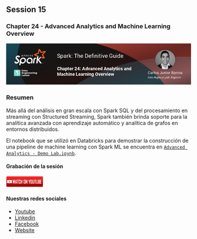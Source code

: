 ## Session 15
### Chapter 24 - Advanced Analytics and Machine Learning Overview

![Banner Session 15](../../assets/banner_session_15.png)

### Resumen
Más allá del análisis en gran escala con Spark SQL y del procesamiento en streaming con Structured Streaming, Spark también brinda soporte para la analítica avanzada con aprendizaje automático y analítica de grafos en entornos distribuidos.

El notebook que se utilizó en Databricks para demostrar la construcción de una pipeline de machine learning con Spark ML se encuentra en [`Advanced Analytics - Demo Lab.ipynb`](Advanced%20Analytics%20-%20Demo%20Lab.ipynb).

#### Grabación de la sesión
[![Watch Session 15](../../assets/youtube.png)](https://www.youtube.com/watch?v=28T-vSLznsw)


#### Nuestras redes sociales
* [Youtube](https://www.youtube.com/channel/UCqFCoUEvxR23ymmih0GD7mQ?sub_confirmation=1 'Subscríbate al canal')
* [Linkedin](https://www.linkedin.com/company/data-engineering-latam/ 'Síganos en Linkedin')
* [Facebook](https://www.facebook.com/dataengineeringlatam/ 'Síganos en Facebook')
* [Website](https://expy.bio/dataengineeringlatam 'Nuestro website')
